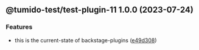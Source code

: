 ## @tumido-test/test-plugin-11 1.0.0 (2023-07-24)


### Features

* this is the current-state of backstage-plugins ([e49d308](https://github.com/tumido/test-npm-publish-migration-2/commit/e49d30830fa11898df24d879c21c82fd624df7ba))
